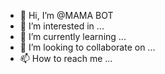- 👋 Hi, I’m @MAMA BOT
- 👀 I’m interested in ...
- 🌱 I’m currently learning ...
- 💞️ I’m looking to collaborate on ...
- 📫 How to reach me ...

<!---
MAMABOT/MAMABOT is a ✨ special ✨ repository because its `README.md` (this file) appears on your GitHub profile.
You can click the Preview link to take a look at your changes.
--->
